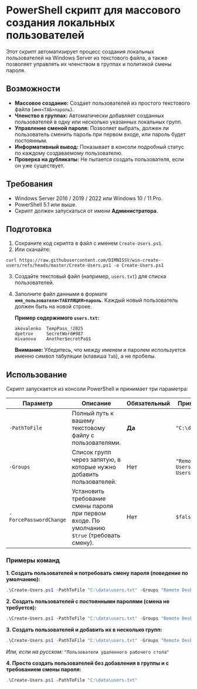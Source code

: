 # PowerShell скрипт для массового создания локальных пользователей

Этот скрипт автоматизирует процесс создания локальных пользователей на Windows Server из текстового файла, а также позволяет управлять их членством в группах и политикой смены пароля.

## Возможности

*   **Массовое создание:** Создает пользователей из простого текстового файла (`имя<ТАБ>пароль`).
*   **Членство в группах:** Автоматически добавляет созданных пользователей в одну или несколько указанных локальных групп.
*   **Управление сменой пароля:** Позволяет выбрать, должен ли пользователь сменить пароль при первом входе, или пароль будет постоянным.
*   **Информативный вывод:** Показывает в консоли подробный статус по каждому создаваемому пользователю.
*   **Проверка на дубликаты:** Не пытается создать пользователя, если он уже существует.

## Требования

*   Windows Server 2016 / 2019 / 2022 или Windows 10 / 11 Pro.
*   PowerShell 5.1 или выше.
*   Скрипт должен запускаться от имени **Администратора**.

## Подготовка

1.  Сохраните код скрипта в файл с именем `Create-Users.ps1`.
2.  Или скачайте:
```
curl https://raw.githubusercontent.com/DIMNISSV/win-create-users/refs/heads/master/Create-Users.ps1 -o Create-Users.ps1
```
3.  Создайте текстовый файл (например, `users.txt`) для списка пользователей.
4.  Заполните файл данными в формате **`имя_пользователя<ТАБУЛЯЦИЯ>пароль`**. Каждый новый пользователь должен быть на новой строке.

    **Пример содержимого `users.txt`:**
    ```
    akovalenko	TempPass_!2025
    dpetrov		SecretWord#987
    mivanova	Another$ecretPa$$
    ```
    **Внимание:** Убедитесь, что между именем и паролем используется именно символ табуляции (клавиша `Tab`), а не пробелы.

## Использование

Скрипт запускается из консоли PowerShell и принимает три параметра:

| Параметр              | Описание                                                                                                   | Обязательный | Пример значения                                  |
| --------------------- | ---------------------------------------------------------------------------------------------------------- | -------------- | ------------------------------------------------ |
| `-PathToFile`         | Полный путь к вашему текстовому файлу с пользователями.                                                    | **Да**         | `"C:\data\users.txt"`                            |
| `-Groups`             | Список групп через запятую, в которые нужно добавить пользователей.                                        | Нет            | `"Remote Desktop Users", "Power Users"`          |
| `-ForcePasswordChange`| Установить требование смены пароля при первом входе. По умолчанию `$true` (требовать смену).               | Нет            | `$false`                                         |

### Примеры команд

**1. Создать пользователей и потребовать смену пароля (поведение по умолчанию):**
```powershell
.\Create-Users.ps1 -PathToFile "C:\data\users.txt" -Groups "Remote Desktop Users"
```

**2. Создать пользователей с постоянными паролями (смена не требуется):**
```powershell
.\Create-Users.ps1 -PathToFile "C:\data\users.txt" -Groups "Remote Desktop Users" -ForcePasswordChange:$false
```

**3. Создать пользователей и добавить их в несколько групп:**
```powershell
.\Create-Users.ps1 -PathToFile "C:\data\users.txt" -Groups "Remote Desktop Users", "Backup Operators"
```
*Или, если на русском:* `"Пользователи удаленного рабочего стола"`

**4. Просто создать пользователей без добавления в группы и с требованием смены пароля:**
```powershell
.\Create-Users.ps1 -PathToFile "C:\data\users.txt"
```
